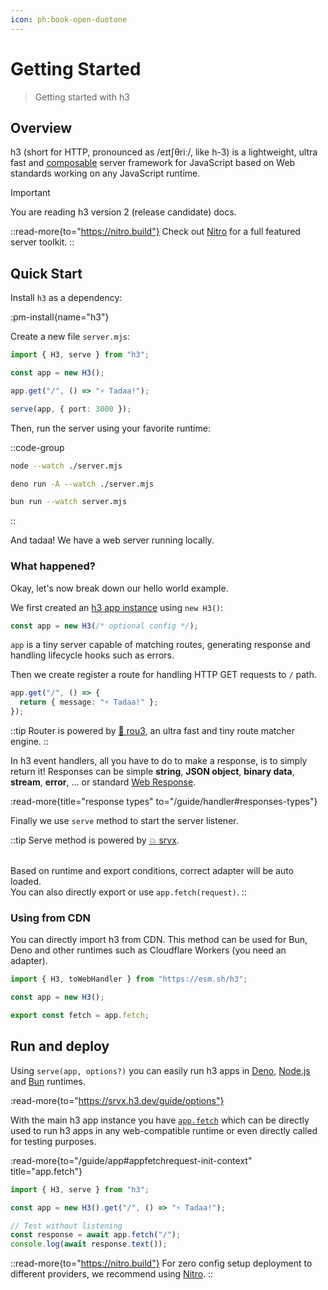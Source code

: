 ```yaml
---
icon: ph:book-open-duotone
---
```


# Getting Started

> Getting started with h3

## Overview

h3 (short for HTTP, pronounced as /eɪtʃθriː/, like h-3) is a lightweight, ultra fast and [composable](/utils) server framework for JavaScript based on Web standards working on any JavaScript runtime.

> [!IMPORTANT]
> You are reading h3 version 2 (release candidate) docs.

::read-more{to="https://nitro.build"}
Check out [Nitro](https://nitro.build) for a full featured server toolkit.
::

## Quick Start

Install `h3` as a dependency:

:pm-install{name="h3"}

Create a new file `server.mjs`:

```ts [server.mjs]
import { H3, serve } from "h3";

const app = new H3();

app.get("/", () => "⚡️ Tadaa!");

serve(app, { port: 3000 });
```

Then, run the server using your favorite runtime:

::code-group

```bash [node]
node --watch ./server.mjs
```

```bash [deno]
deno run -A --watch ./server.mjs
```

```bash [bun]
bun run --watch server.mjs
```

::

And tadaa! We have a web server running locally.

### What happened?

Okay, let's now break down our hello world example.

We first created an [h3 app instance](/guide/app) using `new H3()`:

```ts
const app = new H3(/* optional config */);
```

`app` is a tiny server capable of matching routes, generating response and handling lifecycle hooks such as errors.

Then we create register a route for handling HTTP GET requests to `/` path.

```ts
app.get("/", () => {
  return { message: "⚡️ Tadaa!" };
});
```

::tip
Router is powered by [🌳 rou3](https://github.com/h3js/rou3), an ultra fast and tiny route matcher engine.
::

In h3 event handlers, all you have to do to make a response, is to simply return it! Responses can be simple **string**, **JSON object**, **binary data**, **stream**, **error**, ... or standard [Web Response](https://developer.mozilla.org/en-US/docs/Web/API/Response/Response).

:read-more{title="response types" to="/guide/handler#responses-types"}

Finally we use `serve` method to start the server listener.

::tip
Serve method is powered by [💥 srvx](https://srvx.h3.dev/).

<br> Based on runtime and export conditions, correct adapter will be auto loaded.
<br>You can also directly export or use `app.fetch(request)`.
::

### Using from CDN

You can directly import h3 from CDN. This method can be used for Bun, Deno and other runtimes such as Cloudflare Workers (you need an adapter).

```js
import { H3, toWebHandler } from "https://esm.sh/h3";

const app = new H3();

export const fetch = app.fetch;
```

## Run and deploy

Using `serve(app, options?)` you can easily run h3 apps in [Deno](https://deno.com/), [Node.js](https://nodejs.org/) and [Bun](https://bun.sh/) runtimes.

:read-more{to="https://srvx.h3.dev/guide/options"}

With the main h3 app instance you have [`app.fetch`](/guide/app#appfetchrequest-init-context) which can be directly used to run h3 apps in any web-compatible runtime or even directly called for testing purposes.

:read-more{to="/guide/app#appfetchrequest-init-context" title="app.fetch"}

```js [test.mjs]
import { H3, serve } from "h3";

const app = new H3().get("/", () => "⚡️ Tadaa!");

// Test without listening
const response = await app.fetch("/");
console.log(await response.text());
```

::read-more{to="https://nitro.build"}
For zero config setup deployment to different providers, we recommend using [Nitro](https://nitro.build).
::
